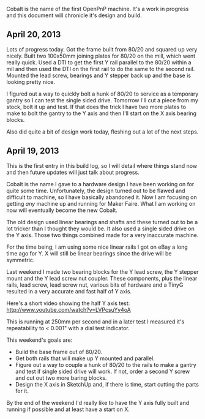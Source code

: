 Cobalt is the name of the first OpenPnP machine. It's a work in progress and this document will chronicle it's design and build.

## April 20, 2013

Lots of progress today. Got the frame built from 80/20 and squared up very nicely. Built two 100x50mm joining plates for 80/20 on the mill, which went really quick. Used a DTI to get the first Y rail parallel to the 80/20 within a mil and then used the DTI on the first rail to do the same to the second rail. Mounted the lead screw, bearings and Y stepper back up and the base is looking pretty nice.

I figured out a way to quickly bolt a hunk of 80/20 to service as a temporary gantry so I can test the single sided drive. Tomorrow I'll cut a piece from my stock, bolt it up and test. If that does the trick I have two more plates to make to bolt the gantry to the Y axis and then I'll start on the X axis bearing blocks.

Also did quite a bit of design work today, fleshing out a lot of the next steps.

## April 19, 2013

This is the first entry in this build log, so I will detail where things stand now and then future updates will just talk about progress.

Cobalt is the name I gave to a hardware design I have been working on for quite some time. Unfortunately, the design turned out to be flawed and difficult to machine, so I have basically abandoned it. Now I am focusing on getting *any* machine up and running for Maker Faire. What I am working on now will eventually become the new Cobalt.

The old design used linear bearings and shafts and these turned out to be a lot tricker than I thought they would be. It also used a single sided drive on the Y axis. Those two things combined made for a very inaccurate machine.

For the time being, I am using some nice linear rails I got on eBay a long time ago for Y. X will still be linear bearings since the drive will be symmetric.

Last weekend I made two bearing blocks for the Y lead screw, the Y stepper mount and the Y lead screw nut coupler. These components, plus the linear rails, lead screw, lead screw nut, various bits of hardware and a TinyG resulted in a very accurate and fast half of Y axis. 

Here's a short video showing the half Y axis test: http://www.youtube.com/watch?v=LVPcsuYy4oA

This is running at 250mm per second and in a later test I measured it's repeatability to < 0.001" with a dial test indicator.

This weekend's goals are:

* Build the base frame out of 80/20.
* Get both rails that will make up Y mounted and parallel.
* Figure out a way to couple a hunk of 80/20 to the rails to make a gantry and test if single sided drive will work. If not, order a second Y screw and cut out two more baring blocks.
* Design the X axis in SketchUp and, if there is time, start cutting the parts for it.

By the end of the weekend I'd really like to have the Y axis fully built and running if possible and at least have a start on X.

